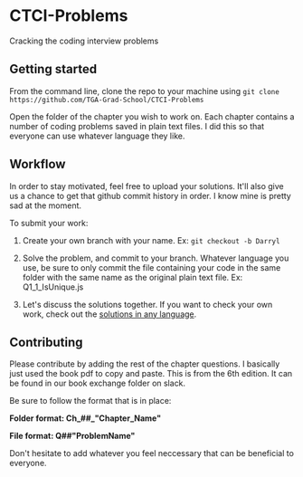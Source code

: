 # CTCI-Problems
Cracking the coding interview problems 

## Getting started
From the command line, clone the repo to your machine using ```git clone https://github.com/TGA-Grad-School/CTCI-Problems ``` 

Open the folder of the chapter you wish to work on. Each chapter contains a number of coding problems saved in plain text files. I did this so that everyone can use whatever language they like. 

## Workflow
In order to stay motivated, feel free to upload your solutions. It'll also give us a chance to get that github commit history in order. I know mine is pretty sad at the moment. 

To submit your work:
  1. Create your own branch with your name. Ex: ```git checkout -b Darryl```
  
  2. Solve the problem, and commit to your branch. Whatever language you use, be sure to only commit the file containing your code in the same folder with the same name as the original plain text file. Ex: Q1_1_IsUnique.js
  
  3. Let's discuss the solutions together. If you want to check your own work, check out the [solutions in any language](https://github.com/careercup/CtCI-6th-Edition).
  
## Contributing
Please contribute by adding the rest of the chapter questions. I basically just used the book pdf to copy and paste. This is from the 6th edition. It can be found in our book exchange folder on slack.

Be sure to follow the format that is in place:

**Folder format: Ch_##_"Chapter_Name"** 

**File format: Q#_#_"ProblemName"**

Don't hesitate to add whatever you feel neccessary that can be beneficial to everyone.

